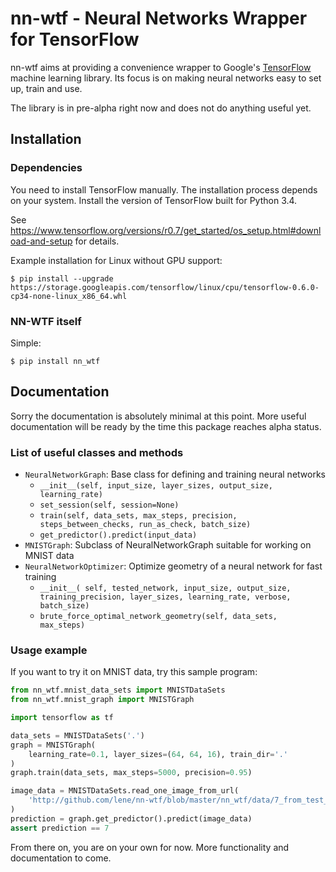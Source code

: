 # nn-wtf - Neural Networks Wrapper for TensorFlow

nn-wtf aims at providing a convenience wrapper to Google's 
[TensorFlow](http://www.tensorflow.org/) machine learning library. 
Its focus is on making neural networks easy to set up, train and use.

The library is in pre-alpha right now and does not do anything useful yet.

## Installation

### Dependencies

You need to install TensorFlow manually. The installation process depends on 
your system. Install the version of TensorFlow built for Python 3.4. 

See https://www.tensorflow.org/versions/r0.7/get_started/os_setup.html#download-and-setup
for details.

Example installation for Linux without GPU support:
```
$ pip install --upgrade https://storage.googleapis.com/tensorflow/linux/cpu/tensorflow-0.6.0-cp34-none-linux_x86_64.whl
```

### NN-WTF itself
Simple:
```
$ pip install nn_wtf
```

## Documentation

Sorry the documentation is absolutely minimal at this point. More useful
documentation will be ready by the time this package reaches alpha status.

### List of useful classes and methods

* `NeuralNetworkGraph`: Base class for defining and training neural networks
  * `__init__(self, input_size, layer_sizes, output_size, learning_rate)`
  * `set_session(self, session=None)`
  * `train(self, data_sets, max_steps, precision, steps_between_checks, run_as_check, batch_size)`
  * `get_predictor().predict(input_data)`
* `MNISTGraph`: Subclass of NeuralNetworkGraph suitable for working on MNIST data
* `NeuralNetworkOptimizer`: Optimize geometry of a neural network for fast training
  * `__init__( self, tested_network, input_size, output_size, training_precision,
            layer_sizes, learning_rate, verbose, batch_size)`
  * `brute_force_optimal_network_geometry(self, data_sets, max_steps)`

### Usage example

If you want to try it on MNIST data, try this sample program:

```python
from nn_wtf.mnist_data_sets import MNISTDataSets
from nn_wtf.mnist_graph import MNISTGraph

import tensorflow as tf

data_sets = MNISTDataSets('.')
graph = MNISTGraph(
    learning_rate=0.1, layer_sizes=(64, 64, 16), train_dir='.'
)
graph.train(data_sets, max_steps=5000, precision=0.95)

image_data = MNISTDataSets.read_one_image_from_url(
    'http://github.com/lene/nn-wtf/blob/master/nn_wtf/data/7_from_test_set.raw?raw=true'
)
prediction = graph.get_predictor().predict(image_data)
assert prediction == 7
```

From there on, you are on your own for now. More functionality and documentation
to come.